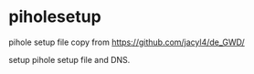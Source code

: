 # piholesetup

pihole setup file copy from https://github.com/jacyl4/de_GWD/

setup pihole setup file and DNS.
